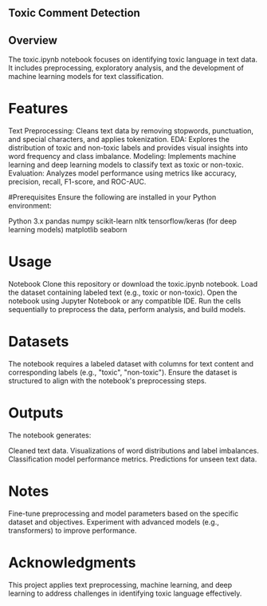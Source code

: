 ## Toxic Comment Detection
## Overview
The toxic.ipynb notebook focuses on identifying toxic language in text data. It includes preprocessing, exploratory analysis, and the development of machine learning models for text classification.

# Features
Text Preprocessing: Cleans text data by removing stopwords, punctuation, and special characters, and applies tokenization.
EDA: Explores the distribution of toxic and non-toxic labels and provides visual insights into word frequency and class imbalance.
Modeling: Implements machine learning and deep learning models to classify text as toxic or non-toxic.
Evaluation: Analyzes model performance using metrics like accuracy, precision, recall, F1-score, and ROC-AUC.

#Prerequisites
Ensure the following are installed in your Python environment:

Python 3.x
pandas
numpy
scikit-learn
nltk
tensorflow/keras (for deep learning models)
matplotlib
seaborn

# Usage
Notebook
Clone this repository or download the toxic.ipynb notebook.
Load the dataset containing labeled text (e.g., toxic or non-toxic).
Open the notebook using Jupyter Notebook or any compatible IDE.
Run the cells sequentially to preprocess the data, perform analysis, and build models.

# Datasets
The notebook requires a labeled dataset with columns for text content and corresponding labels (e.g., "toxic", "non-toxic"). Ensure the dataset is structured to align with the notebook's preprocessing steps.

# Outputs
The notebook generates:

Cleaned text data.
Visualizations of word distributions and label imbalances.
Classification model performance metrics.
Predictions for unseen text data.

# Notes

Fine-tune preprocessing and model parameters based on the specific dataset and objectives.
Experiment with advanced models (e.g., transformers) to improve performance.
# Acknowledgments
This project applies text preprocessing, machine learning, and deep learning to address challenges in identifying toxic language effectively.

